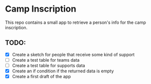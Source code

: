 # Camp Inscription

This repo contains a small app to retrieve a person's info for the camp inscription.

## TODO:

* [X] Create a sketch for people that receive some kind of support
* [ ] Create a test table for teams data
* [ ] Create a test table for supports data
* [X] Create an if condition if the returned data is empty
* [X] Create a first draft of the app
